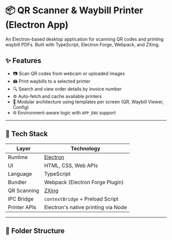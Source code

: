 # 📦 QR Scanner & Waybill Printer (Electron App)

An Electron-based desktop application for scanning QR codes and printing waybill PDFs. Built with TypeScript, Electron Forge, Webpack, and ZXing.

## ✨ Features

- 📷 Scan QR codes from webcam or uploaded images
- 🖨️ Print waybills to a selected printer
- 🔍 Search and view order details by invoice number
- ⚙️ Auto-fetch and cache available printers
- 🧩 Modular architecture using templates per screen (QR, Waybill Viewer, Config)
- 🌐 Environment-aware logic with `APP_ENV` support

---

## 🧰 Tech Stack

| Layer         | Technology            |
|---------------|------------------------|
| Runtime       | [Electron](https://www.electronjs.org/) |
| UI            | HTML, CSS, Web APIs    |
| Language      | TypeScript             |
| Bundler       | Webpack (Electron Forge Plugin) |
| QR Scanning   | [ZXing](https://github.com/zxing-js/library) |
| IPC Bridge    | `contextBridge` + Preload Script |
| Printer APIs  | Electron's native printing via Node |

---

## 📂 Folder Structure

